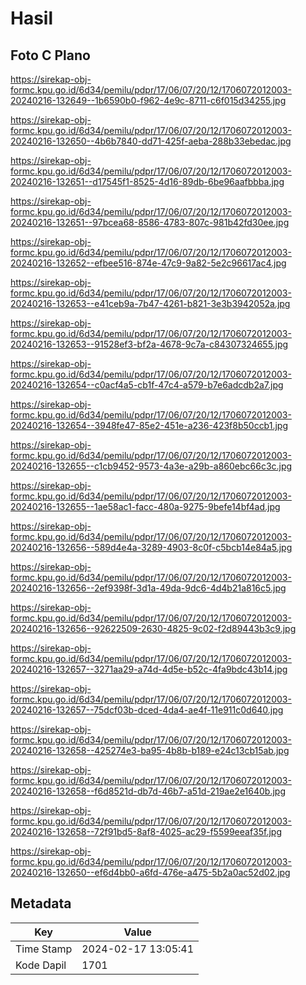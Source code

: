 # Hasil

## Foto C Plano

https://sirekap-obj-formc.kpu.go.id/6d34/pemilu/pdpr/17/06/07/20/12/1706072012003-20240216-132649--1b6590b0-f962-4e9c-8711-c6f015d34255.jpg

https://sirekap-obj-formc.kpu.go.id/6d34/pemilu/pdpr/17/06/07/20/12/1706072012003-20240216-132650--4b6b7840-dd71-425f-aeba-288b33ebedac.jpg

https://sirekap-obj-formc.kpu.go.id/6d34/pemilu/pdpr/17/06/07/20/12/1706072012003-20240216-132651--d17545f1-8525-4d16-89db-6be96aafbbba.jpg

https://sirekap-obj-formc.kpu.go.id/6d34/pemilu/pdpr/17/06/07/20/12/1706072012003-20240216-132651--97bcea68-8586-4783-807c-981b42fd30ee.jpg

https://sirekap-obj-formc.kpu.go.id/6d34/pemilu/pdpr/17/06/07/20/12/1706072012003-20240216-132652--efbee516-874e-47c9-9a82-5e2c96617ac4.jpg

https://sirekap-obj-formc.kpu.go.id/6d34/pemilu/pdpr/17/06/07/20/12/1706072012003-20240216-132653--e41ceb9a-7b47-4261-b821-3e3b3942052a.jpg

https://sirekap-obj-formc.kpu.go.id/6d34/pemilu/pdpr/17/06/07/20/12/1706072012003-20240216-132653--91528ef3-bf2a-4678-9c7a-c84307324655.jpg

https://sirekap-obj-formc.kpu.go.id/6d34/pemilu/pdpr/17/06/07/20/12/1706072012003-20240216-132654--c0acf4a5-cb1f-47c4-a579-b7e6adcdb2a7.jpg

https://sirekap-obj-formc.kpu.go.id/6d34/pemilu/pdpr/17/06/07/20/12/1706072012003-20240216-132654--3948fe47-85e2-451e-a236-423f8b50ccb1.jpg

https://sirekap-obj-formc.kpu.go.id/6d34/pemilu/pdpr/17/06/07/20/12/1706072012003-20240216-132655--c1cb9452-9573-4a3e-a29b-a860ebc66c3c.jpg

https://sirekap-obj-formc.kpu.go.id/6d34/pemilu/pdpr/17/06/07/20/12/1706072012003-20240216-132655--1ae58ac1-facc-480a-9275-9befe14bf4ad.jpg

https://sirekap-obj-formc.kpu.go.id/6d34/pemilu/pdpr/17/06/07/20/12/1706072012003-20240216-132656--589d4e4a-3289-4903-8c0f-c5bcb14e84a5.jpg

https://sirekap-obj-formc.kpu.go.id/6d34/pemilu/pdpr/17/06/07/20/12/1706072012003-20240216-132656--2ef9398f-3d1a-49da-9dc6-4d4b21a816c5.jpg

https://sirekap-obj-formc.kpu.go.id/6d34/pemilu/pdpr/17/06/07/20/12/1706072012003-20240216-132656--92622509-2630-4825-9c02-f2d89443b3c9.jpg

https://sirekap-obj-formc.kpu.go.id/6d34/pemilu/pdpr/17/06/07/20/12/1706072012003-20240216-132657--3271aa29-a74d-4d5e-b52c-4fa9bdc43b14.jpg

https://sirekap-obj-formc.kpu.go.id/6d34/pemilu/pdpr/17/06/07/20/12/1706072012003-20240216-132657--75dcf03b-dced-4da4-ae4f-11e911c0d640.jpg

https://sirekap-obj-formc.kpu.go.id/6d34/pemilu/pdpr/17/06/07/20/12/1706072012003-20240216-132658--425274e3-ba95-4b8b-b189-e24c13cb15ab.jpg

https://sirekap-obj-formc.kpu.go.id/6d34/pemilu/pdpr/17/06/07/20/12/1706072012003-20240216-132658--f6d8521d-db7d-46b7-a51d-219ae2e1640b.jpg

https://sirekap-obj-formc.kpu.go.id/6d34/pemilu/pdpr/17/06/07/20/12/1706072012003-20240216-132658--72f91bd5-8af8-4025-ac29-f5599eeaf35f.jpg

https://sirekap-obj-formc.kpu.go.id/6d34/pemilu/pdpr/17/06/07/20/12/1706072012003-20240216-132650--ef6d4bb0-a6fd-476e-a475-5b2a0ac52d02.jpg


## Metadata

| Key        | Value               |
| ---------- | ------------------- |
| Time Stamp | 2024-02-17 13:05:41 |
| Kode Dapil | 1701                |



